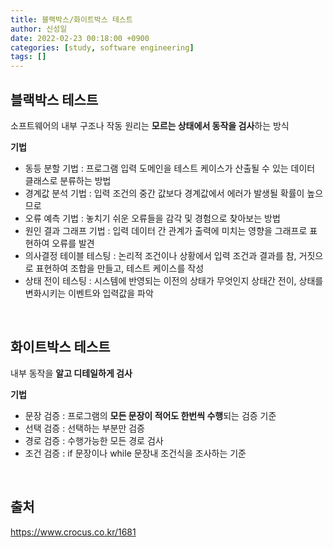 ```yaml
---
title: 블랙박스/화이트박스 테스트
author: 신성일
date: 2022-02-23 00:18:00 +0900
categories: [study, software engineering]
tags: []
---
```


## **블랙박스 테스트**

소프트웨어의 내부 구조나 작동 원리는 **모르는 상태에서 동작을 검사**하는 방식

**기법**

- 동등 분할 기법 : 프로그램 입력 도메인을 테스트 케이스가 산출될 수 있는 데이터 클래스로 분류하는 방법
- 경계값 분석 기법 : 입력 조건의 중간 값보다 경계값에서 에러가 발생될 확률이 높으므로
- 오류 예측 기법 : 놓치기 쉬운 오류들을 감각 및 경험으로 찾아보는 방법
- 원인 결과 그래프 기법 : 입력 데이터 간 관계가 출력에 미치는 영향을 그래프로 표현하여 오류를 발견
- 의사결정 테이블 테스팅 : 논리적 조건이나 상황에서 입력 조건과 결과를 참, 거짓으로 표현하여 조합을 만들고, 테스트 케이스를 작성
- 상태 전이 테스팅 : 시스템에 반영되는 이전의 상태가 무엇인지 상태간 전이, 상태를 변화시키는 이벤트와 입력값을 파악

<br/>

## **화이트박스 테스트**

내부 동작을 **알고 디테일하게 검사**

**기법**

- 문장 검증 : 프로그램의 **모든 문장이 적어도 한번씩 수행**되는 검증 기준
- 선택 검증 : 선택하는 부분만 검증
- 경로 검증 : 수행가능한 모든 경로 검사
- 조건 검증 : if 문장이나 while 문장내 조건식을 조사하는 기준

<br/>

## **출처**

https://www.crocus.co.kr/1681
